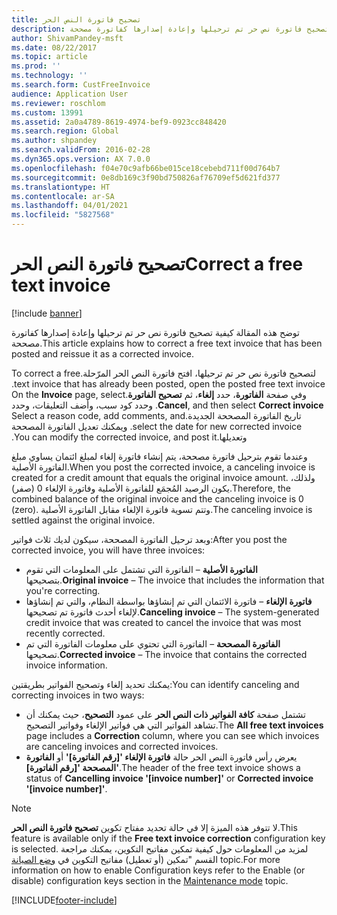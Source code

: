 ```yaml
---
title: تصحيح فاتورة النص الحر
description: توضح هذه المقالة كيفية تصحيح فاتورة نص حر تم ترحيلها وإعادة إصدارها كفاتورة مصححة.
author: ShivamPandey-msft
ms.date: 08/22/2017
ms.topic: article
ms.prod: ''
ms.technology: ''
ms.search.form: CustFreeInvoice
audience: Application User
ms.reviewer: roschlom
ms.custom: 13991
ms.assetid: 2a0a4789-8619-4974-bef9-0923cc848420
ms.search.region: Global
ms.author: shpandey
ms.search.validFrom: 2016-02-28
ms.dyn365.ops.version: AX 7.0.0
ms.openlocfilehash: f04e70c9afb66be015ce18cebebd711f00d764b7
ms.sourcegitcommit: 0e8db169c3f90bd750826af76709ef5d621fd377
ms.translationtype: HT
ms.contentlocale: ar-SA
ms.lasthandoff: 04/01/2021
ms.locfileid: "5827568"
---
```

# <a name="correct-a-free-text-invoice"></a><span data-ttu-id="28fc5-103">تصحيح فاتورة النص الحر</span><span class="sxs-lookup"><span data-stu-id="28fc5-103">Correct a free text invoice</span></span>

[!include [banner](../includes/banner.md)]

<span data-ttu-id="28fc5-104">توضح هذه المقالة كيفية تصحيح فاتورة نص حر تم ترحيلها وإعادة إصدارها كفاتورة مصححة.</span><span class="sxs-lookup"><span data-stu-id="28fc5-104">This article explains how to correct a free text invoice that has been posted and reissue it as a corrected invoice.</span></span>

<span data-ttu-id="28fc5-105">‏‫لتصحيح فاتورة نص حر تم ترحيلها، افتح فاتورة النص الحر المرّحلة.</span><span class="sxs-lookup"><span data-stu-id="28fc5-105">To correct a free text invoice that has already been posted, open the posted free text invoice.</span></span> <span data-ttu-id="28fc5-106">وفي صفحة **الفاتورة**، حدد **إلغاء**، ثم **‬‏‫تصحيح الفاتورة**.</span><span class="sxs-lookup"><span data-stu-id="28fc5-106">On the **Invoice** page, select **Cancel**, and then select **Correct invoice**.</span></span> <span data-ttu-id="28fc5-107">وحدد كود سبب، وأضف التعليقات، وحدد تاريخ الفاتورة المصححة الجديدة.</span><span class="sxs-lookup"><span data-stu-id="28fc5-107">Select a reason code, add comments, and select the date for new corrected invoice.</span></span> <span data-ttu-id="28fc5-108">ويمكنك تعديل الفاتورة المصححة وتعديلها.</span><span class="sxs-lookup"><span data-stu-id="28fc5-108">You can modify the corrected invoice, and post it.</span></span> 

<span data-ttu-id="28fc5-109">وعندما تقوم بترحيل فاتورة مصححة، يتم إنشاء فاتورة إلغاء لمبلغ ائتمان يساوي مبلغ الفاتورة الأصلية.</span><span class="sxs-lookup"><span data-stu-id="28fc5-109">When you post the corrected invoice, a canceling invoice is created for a credit amount that equals the original invoice amount.</span></span> <span data-ttu-id="28fc5-110">ولذلك، يكون الرصيد المُجمَع للفاتورة الأصلية وفاتورة الإلغاء 0 (صفر).</span><span class="sxs-lookup"><span data-stu-id="28fc5-110">Therefore, the combined balance of the original invoice and the canceling invoice is 0 (zero).</span></span> <span data-ttu-id="28fc5-111">وتتم تسوية فاتورة الإلغاء مقابل الفاتورة الأصلية.</span><span class="sxs-lookup"><span data-stu-id="28fc5-111">The canceling invoice is settled against the original invoice.</span></span> 

<span data-ttu-id="28fc5-112">وبعد ترحيل الفاتورة المصححة، سيكون لديك ثلاث فواتير:</span><span class="sxs-lookup"><span data-stu-id="28fc5-112">After you post the corrected invoice, you will have three invoices:</span></span>

-   <span data-ttu-id="28fc5-113">**الفاتورة الأصلية** – الفاتورة التي تشتمل على المعلومات التي تقوم بتصحيحها.</span><span class="sxs-lookup"><span data-stu-id="28fc5-113">**Original invoice** – The invoice that includes the information that you're correcting.</span></span>
-   <span data-ttu-id="28fc5-114">**فاتورة الإلغاء** – فاتورة الائتمان التي تم إنشاؤها بواسطة النظام، والتي تم إنشاؤها لإلغاء أحدث فاتورة تم تصحيحها.</span><span class="sxs-lookup"><span data-stu-id="28fc5-114">**Canceling invoice** – The system-generated credit invoice that was created to cancel the invoice that was most recently corrected.</span></span>
-   <span data-ttu-id="28fc5-115">**الفاتورة المصححة** – الفاتورة التي تحتوي على معلومات الفاتورة التي تم تصحيحها.</span><span class="sxs-lookup"><span data-stu-id="28fc5-115">**Corrected invoice** – The invoice that contains the corrected invoice information.</span></span>

<span data-ttu-id="28fc5-116">يمكنك تحديد إلغاء وتصحيح الفواتير بطريقتين:</span><span class="sxs-lookup"><span data-stu-id="28fc5-116">You can identify canceling and correcting invoices in two ways:</span></span>

-   <span data-ttu-id="28fc5-117">تشتمل صفحة **كافة الفواتير ذات النص الحر** على عمود **التصحيح**، حيث يمكنك أن تشاهد الفواتير التي هي فواتير الإلغاء وفواتير التصحيح.</span><span class="sxs-lookup"><span data-stu-id="28fc5-117">The **All free text invoices** page includes a **Correction** column, where you can see which invoices are canceling invoices and corrected invoices.</span></span>
-   <span data-ttu-id="28fc5-118">يعرض رأس فاتورة النص الحر حالة **فاتورة الإلغاء '\[رقم الفاتورة\]'** أو **الفاتورة المصححة '\[رقم الفاتورة\]'**.</span><span class="sxs-lookup"><span data-stu-id="28fc5-118">The header of the free text invoice shows a status of **Cancelling invoice '\[invoice number\]'** or **Corrected invoice '\[invoice number\]'**.</span></span>

> [!NOTE]
> <span data-ttu-id="28fc5-119">لا تتوفر هذه الميزة إلا في حالة تحديد مفتاح تكوين **تصحيح فاتورة النص الحر**.</span><span class="sxs-lookup"><span data-stu-id="28fc5-119">This feature is available only if the **Free text invoice correction** configuration key is selected.</span></span> <span data-ttu-id="28fc5-120">لمزيد من المعلومات حول كيفية تمكين مفاتيح التكوين، يمكنك مراجعة القسم "تمكين (أو تعطيل) مفاتيح التكوين في [وضع الصيانة](../../fin-ops-core/dev-itpro/sysadmin/maintenance-mode.md) topic.</span><span class="sxs-lookup"><span data-stu-id="28fc5-120">For more information on how to enable Configuration keys refer to the Enable (or disable) configuration keys section in the [Maintenance mode](../../fin-ops-core/dev-itpro/sysadmin/maintenance-mode.md) topic.</span></span> 





[!INCLUDE[footer-include](../../includes/footer-banner.md)]
